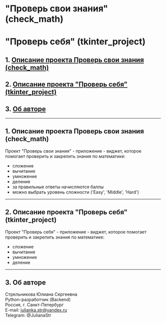 # "Проверь свои знания" (check_math)

# "Проверь себя" (tkinter_project)



## 1. [Описание проекта Проверь свои знания (check_math)](#1)
## 2. [Описание проекта "Проверь себя" (tkinter_project)](#2)
## 3. [Об авторе](#3)

---
## 1. Описание проекта Проверь свои знания (check_math)<a id=1></a>

Проект "Проверь свои знания" - приложение - виджет, которое помогает проверить и закрепить знания по математике: 
  - сложение
  - вычитание
  - умножение
  - деление
  - за правильные ответы начисляются баллы
  - можно выбрать уровень сложности ('Easy', 'Middle', 'Hard')

---
## 2. Описание проекта "Проверь себя" (tkinter_project) <a id=2></a>

Проект "Проверь себя" - приложение - виджет, которое помогает проверить и закрепить знания по математике: 
  - сложение
  - вычитание
  - умножение
  - деление

---
## 3. Об авторе <a id=3></a>

Стрельникова Юлиана Сергеевна  
Python-разработчик (Backend)  
Россия, г. Санкт-Петербург                                                                                                                                                   
E-mail: julianka.str@yandex.ru  
Telegram: @JulianaStr
